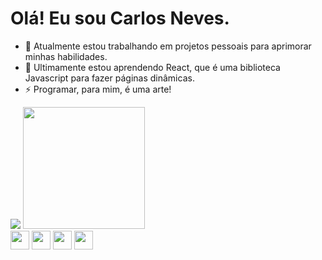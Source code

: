 # Olá! Eu sou Carlos Neves.



- 🔭 Atualmente estou trabalhando em projetos pessoais para aprimorar minhas habilidades.
- 🌱 Ultimamente estou aprendendo React, que é uma biblioteca Javascript para fazer páginas dinâmicas.
- ⚡ Programar, para mim, é uma arte!

<div>

  <img heigt="180em" src="https://github-readme-stats.vercel.app/api?username=carloseduneves&theme=solarized-light&show_icons=true" />
  <img height="195em" src="https://github-readme-stats.vercel.app/api/top-langs/?username=carloseduneves&theme=solarized-light&show"
</div>
<div display="inline: block">
    
  <img height="30px" src="https://cdn.jsdelivr.net/gh/devicons/devicon/icons/html5/html5-original-wordmark.svg" />
  
  <img height="30px" src="https://cdn.jsdelivr.net/gh/devicons/devicon/icons/css3/css3-original-wordmark.svg" />
                             
       
  <img height="30px" src="https://cdn.jsdelivr.net/gh/devicons/devicon/icons/javascript/javascript-original.svg" />
  
  
  <img height="30px" src="https://cdn.jsdelivr.net/gh/devicons/devicon/icons/react/react-original-wordmark.svg" />
          
          
</div>

##
